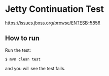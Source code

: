 # Jetty Continuation Test

<https://issues.jboss.org/browse/ENTESB-5856>

## How to run

Run the test:

    $ mvn clean test

and you will see the test fails.
